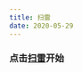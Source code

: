 ```yaml
---
title: 扫雷
date: 2020-05-29
---
```


### 点击<a href="/mygame/mine/mine.html" target="_blank">扫雷</a>开始